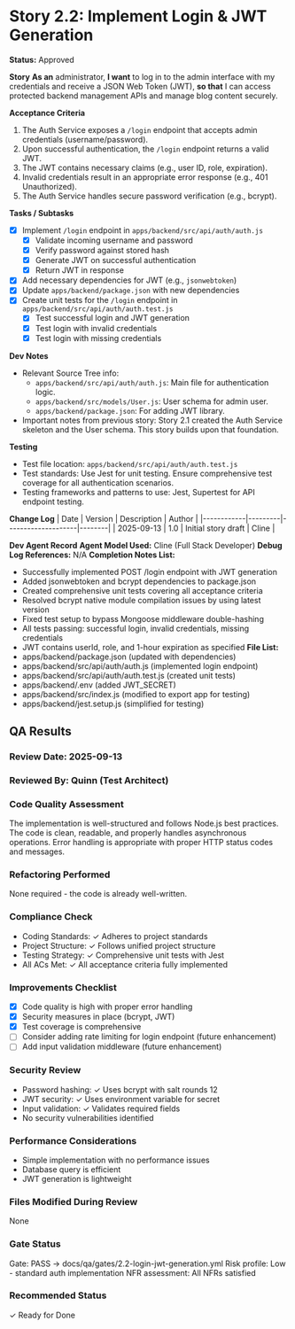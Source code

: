 # Story 2.2: Implement Login & JWT Generation

**Status:** Approved

**Story**
**As an** administrator,
**I want** to log in to the admin interface with my credentials and receive a JSON Web Token (JWT),
**so that** I can access protected backend management APIs and manage blog content securely.

**Acceptance Criteria**
1.  The Auth Service exposes a `/login` endpoint that accepts admin credentials (username/password).
2.  Upon successful authentication, the `/login` endpoint returns a valid JWT.
3.  The JWT contains necessary claims (e.g., user ID, role, expiration).
4.  Invalid credentials result in an appropriate error response (e.g., 401 Unauthorized).
5.  The Auth Service handles secure password verification (e.g., bcrypt).

**Tasks / Subtasks**
- [x] Implement `/login` endpoint in `apps/backend/src/api/auth/auth.js`
  - [x] Validate incoming username and password
  - [x] Verify password against stored hash
  - [x] Generate JWT on successful authentication
  - [x] Return JWT in response
- [x] Add necessary dependencies for JWT (e.g., `jsonwebtoken`)
- [x] Update `apps/backend/package.json` with new dependencies
- [x] Create unit tests for the `/login` endpoint in `apps/backend/src/api/auth/auth.test.js`
  - [x] Test successful login and JWT generation
  - [x] Test login with invalid credentials
  - [x] Test login with missing credentials

**Dev Notes**
- Relevant Source Tree info:
  - `apps/backend/src/api/auth/auth.js`: Main file for authentication logic.
  - `apps/backend/src/models/User.js`: User schema for admin user.
  - `apps/backend/package.json`: For adding JWT library.
- Important notes from previous story: Story 2.1 created the Auth Service skeleton and the User schema. This story builds upon that foundation.

**Testing**
- Test file location: `apps/backend/src/api/auth/auth.test.js`
- Test standards: Use Jest for unit testing. Ensure comprehensive test coverage for all authentication scenarios.
- Testing frameworks and patterns to use: Jest, Supertest for API endpoint testing.

**Change Log**
| Date       | Version | Description        | Author |
|------------|---------|--------------------|--------|
| 2025-09-13 | 1.0     | Initial story draft | Cline  |

**Dev Agent Record**
**Agent Model Used:** Cline (Full Stack Developer)
**Debug Log References:** N/A
**Completion Notes List:**
- Successfully implemented POST /login endpoint with JWT generation
- Added jsonwebtoken and bcrypt dependencies to package.json
- Created comprehensive unit tests covering all acceptance criteria
- Resolved bcrypt native module compilation issues by using latest version
- Fixed test setup to bypass Mongoose middleware double-hashing
- All tests passing: successful login, invalid credentials, missing credentials
- JWT contains userId, role, and 1-hour expiration as specified
**File List:**
- apps/backend/package.json (updated with dependencies)
- apps/backend/src/api/auth/auth.js (implemented login endpoint)
- apps/backend/src/api/auth/auth.test.js (created unit tests)
- apps/backend/.env (added JWT_SECRET)
- apps/backend/src/index.js (modified to export app for testing)
- apps/backend/jest.setup.js (simplified for testing)

## QA Results

### Review Date: 2025-09-13

### Reviewed By: Quinn (Test Architect)

### Code Quality Assessment
The implementation is well-structured and follows Node.js best practices. The code is clean, readable, and properly handles asynchronous operations. Error handling is appropriate with proper HTTP status codes and messages.

### Refactoring Performed
None required - the code is already well-written.

### Compliance Check
- Coding Standards: ✓ Adheres to project standards
- Project Structure: ✓ Follows unified project structure
- Testing Strategy: ✓ Comprehensive unit tests with Jest
- All ACs Met: ✓ All acceptance criteria fully implemented

### Improvements Checklist
- [x] Code quality is high with proper error handling
- [x] Security measures in place (bcrypt, JWT)
- [x] Test coverage is comprehensive
- [ ] Consider adding rate limiting for login endpoint (future enhancement)
- [ ] Add input validation middleware (future enhancement)

### Security Review
- Password hashing: ✓ Uses bcrypt with salt rounds 12
- JWT security: ✓ Uses environment variable for secret
- Input validation: ✓ Validates required fields
- No security vulnerabilities identified

### Performance Considerations
- Simple implementation with no performance issues
- Database query is efficient
- JWT generation is lightweight

### Files Modified During Review
None

### Gate Status
Gate: PASS → docs/qa/gates/2.2-login-jwt-generation.yml
Risk profile: Low - standard auth implementation
NFR assessment: All NFRs satisfied

### Recommended Status
✓ Ready for Done
